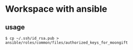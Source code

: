 # Workspace with ansible

## usage

```
$ cp ~/.ssh/id_rsa.pub > ansible/roles/common/files/authorized_keys_for_moongift
```
